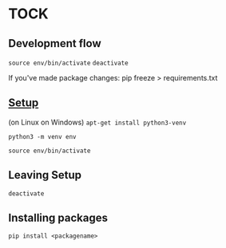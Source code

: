 # TOCK

## Development flow
`source env/bin/activate`
<develop>
`deactivate`

If you've made package changes:
pip freeze > requirements.txt


## [Setup](https://packaging.python.org/guides/installing-using-pip-and-virtual-environments/)
(on Linux on Windows)
`apt-get install python3-venv`

`python3 -m venv env`

`source env/bin/activate`

## Leaving Setup
`deactivate`

## Installing packages
`pip install <packagename>`
